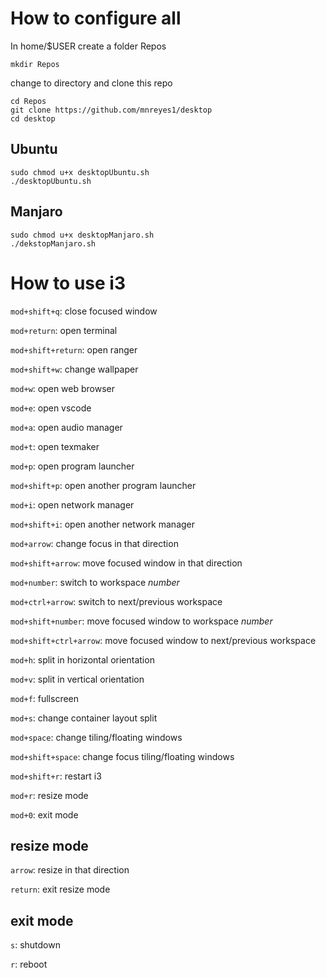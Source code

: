 # How to configure all

In home/$USER create a folder Repos

	mkdir Repos

change to directory and clone this repo

	cd Repos
	git clone https://github.com/mnreyes1/desktop
	cd desktop

## Ubuntu

	sudo chmod u+x desktopUbuntu.sh
	./desktopUbuntu.sh

## Manjaro

	sudo chmod u+x desktopManjaro.sh
	./dekstopManjaro.sh


# How to use i3

`mod+shift+q`: close focused window

`mod+return`: open terminal

`mod+shift+return`: open ranger

`mod+shift+w`: change wallpaper

`mod+w`: open web browser

`mod+e`: open vscode

`mod+a`: open audio manager

`mod+t`: open texmaker

`mod+p`: open program launcher

`mod+shift+p`: open another program launcher

`mod+i`: open network manager

`mod+shift+i`: open another network manager

`mod+arrow`: change focus in that direction

`mod+shift+arrow`: move focused window in that direction

`mod+number`: switch to workspace *number*

`mod+ctrl+arrow`: switch to next/previous workspace

`mod+shift+number`: move focused window to workspace *number*

`mod+shift+ctrl+arrow`: move focused window to next/previous 
workspace

`mod+h`: split in horizontal orientation

`mod+v`: split in vertical orientation

`mod+f`: fullscreen

`mod+s`: change container layout split

`mod+space`: change tiling/floating windows

`mod+shift+space`: change focus tiling/floating windows

`mod+shift+r`: restart i3

`mod+r`: resize mode

`mod+0`: exit mode

## resize mode

`arrow`: resize in that direction

`return`: exit resize mode

## exit mode

`s`: shutdown

`r`: reboot



